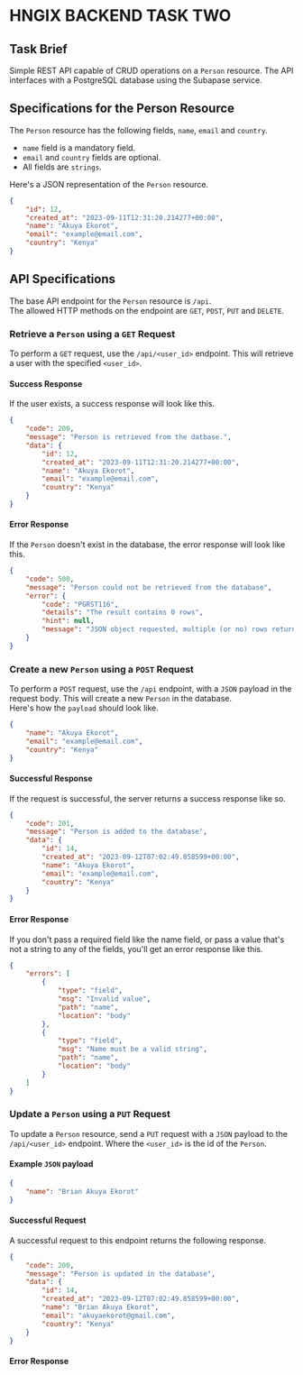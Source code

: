 # HNGIX BACKEND TASK TWO

## Task Brief

Simple REST API capable of CRUD operations on a `Person` resource. The API interfaces with a PostgreSQL database using the Subapase service.

## Specifications for the Person Resource

The `Person` resource has the following fields, `name`, `email` and `country`.

- `name` field is a mandatory field.
- `email` and `country` fields are optional.
- All fields are `strings`.

Here's a JSON representation of the `Person` resource.

```json
{
	"id": 12,
	"created_at": "2023-09-11T12:31:20.214277+00:00",
	"name": "Akuya Ekorot",
	"email": "example@email.com",
	"country": "Kenya"
}
```

## API Specifications

The base API endpoint for the `Person` resource is `/api`.
<br />
The allowed HTTP methods on the endpoint are `GET`, `POST`, `PUT` and `DELETE`.

### Retrieve a `Person` using a `GET` Request

To perform a `GET` request, use the `/api/<user_id>` endpoint. This will retrieve a user with the specified `<user_id>`.

#### Success Response

If the user exists, a success response will look like this.

```json
{
	"code": 200,
	"message": "Person is retrieved from the datbase.",
	"data": {
		"id": 12,
		"created_at": "2023-09-11T12:31:20.214277+00:00",
		"name": "Akuya Ekorot",
		"email": "example@email.com",
		"country": "Kenya"
	}
}
```

#### Error Response

If the `Person` doesn't exist in the database, the error response will look like this.

```json
{
	"code": 500,
	"message": "Person could not be retrieved from the database",
	"error": {
		"code": "PGRST116",
		"details": "The result contains 0 rows",
		"hint": null,
		"message": "JSON object requested, multiple (or no) rows returned"
	}
}
```

### Create a new `Person` using a `POST` Request

To perform a `POST` request, use the `/api` endpoint, with a `JSON` payload in the request body. This will create a new `Person` in the database.
<br />
Here's how the `payload` should look like.

```json
{
	"name": "Akuya Ekorot",
	"email": "example@email.com",
	"country": "Kenya"
}
```

#### Successful Response

If the request is successful, the server returns a success response like so.

```json
{
	"code": 201,
	"message": "Person is added to the database",
	"data": {
		"id": 14,
		"created_at": "2023-09-12T07:02:49.858599+00:00",
		"name": "Akuya Ekorot",
		"email": "example@email.com",
		"country": "Kenya"
	}
}
```

#### Error Response

If you don't pass a required field like the name field, or pass a value that's not a string to any of the fields, you'll get an error response like this.

```json
{
	"errors": [
		{
			"type": "field",
			"msg": "Invalid value",
			"path": "name",
			"location": "body"
		},
		{
			"type": "field",
			"msg": "Name must be a valid string",
			"path": "name",
			"location": "body"
		}
	]
}
```

### Update a `Person` using a `PUT` Request

To update a `Person` resource, send a `PUT` request with a `JSON` payload to the `/api/<user_id>` endpoint. Where the `<user_id>` is the id of the `Person`.

#### Example `JSON` payload

```json
{
	"name": "Brian Akuya Ekorot"
}
```

#### Successful Request

A successful request to this endpoint returns the following response.

```json
{
	"code": 200,
	"message": "Person is updated in the database",
	"data": {
		"id": 14,
		"created_at": "2023-09-12T07:02:49.858599+00:00",
		"name": "Brian Akuya Ekorot",
		"email": "akuyaekorot@gmail.com",
		"country": "Kenya"
	}
}
```

#### Error Response

```json

```
